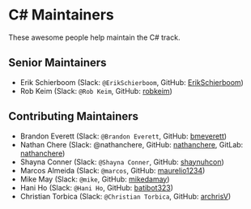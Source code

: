 # C&#35; Maintainers

These awesome people help maintain the C# track.

## Senior Maintainers

- Erik Schierboom (Slack: `@ErikSchierboom`, GitHub: [ErikSchierboom](https://github.com/ErikSchierboom))
- Rob Keim (Slack: `@Rob Keim`, GitHub: [robkeim](https://github.com/robkeim))

## Contributing Maintainers

- Brandon Everett (Slack: `@Brandon Everett`, GitHub: [bmeverett](https://github.com/bmeverett))
- Nathan Chere (Slack: @nathanchere, GitHub: [nathanchere](https://github.com/nathanchere), GitLab: [nathanchere](https://gitlab.com/nathanchere))
- Shayna Conner (Slack: `@Shayna Conner`, GitHub: [shaynuhcon](https://github.com/shaynuhcon))
- Marcos Almeida (Slack: `@marcos`, GitHub: [maurelio1234](https://github.com/maurelio1234))
- Mike May (Slack: `@mike`, GitHub: [mikedamay](https://github.com/mikedamay))
- Hani Ho (Slack: `@Hani Ho`, GitHub: [batibot323](https://github.com/batibot323))
- Christian Torbica (Slack: `@Christian Torbica`, GitHub: [archrisV](https://github.com/archrisV))
